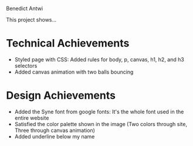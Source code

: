 Benedict Antwi 

This project shows...

Technical Achievements
===
* Styled page with CSS: Added rules for body, p, canvas, h1, h2, and h3 selectors
* Added canvas animation with two balls bouncing

Design Achievements
===
* Added the Syne font from google fonts: It's the whole font used in the entire website
* Satisfied the color palette shown in the image (Two colors through site, Three through canvas animation)
* Added underline below my name